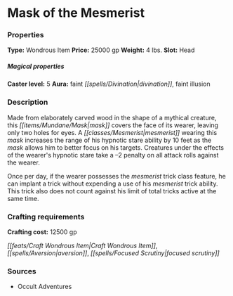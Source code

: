 ﻿---
Title: "Mask of the Mesmerist"
Type: "Wondrous Item"
Price: "25000 gp"
Weight: "4 lbs."
Slot: "Head"
Caster level: "5"
Aura: "faint divination, faint illusion"
Description: |
  "Made from elaborately carved wood in the shape of a mythical creature, this mask covers the face of its wearer, leaving only two holes for eyes. A mesmerist wearing this mask increases the range of his hypnotic stare ability by 10 feet as the mask allows him to better focus on his targets. Creatures under the effects of the wearer's hypnotic stare take a –2 penalty on all attack rolls against the wearer.
  Once per day, if the wearer possesses the mesmerist trick class feature, he can implant a trick without expending a use of his mesmerist trick ability. This trick also does not count against his limit of total tricks active at the same time."
Crafting cost: "12500 gp"
Sources: "['Occult Adventures']"
---

# Mask of the Mesmerist

### Properties

**Type:** Wondrous Item **Price:** 25000 gp **Weight:** 4 lbs. **Slot:** Head

##### Magical properties

**Caster level:** 5 **Aura:** faint _[[spells/Divination|divination]]_, faint illusion

### Description

Made from elaborately carved wood in the shape of a mythical creature, this _[[items/Mundane/Mask|mask]]_ covers the face of its wearer, leaving only two holes for eyes. A _[[classes/Mesmerist|mesmerist]]_ wearing this _mask_ increases the range of his hypnotic stare ability by 10 feet as the _mask_ allows him to better focus on his targets. Creatures under the effects of the wearer's hypnotic stare take a –2 penalty on all attack rolls against the wearer.

Once per day, if the wearer possesses the _mesmerist_ trick class feature, he can implant a trick without expending a use of his _mesmerist_ trick ability. This trick also does not count against his limit of total tricks active at the same time.

### Crafting requirements

**Crafting cost:** 12500 gp

_[[feats/Craft Wondrous Item|Craft Wondrous Item]]_, _[[spells/Aversion|aversion]]_, _[[spells/Focused Scrutiny|focused scrutiny]]_

### Sources

* Occult Adventures